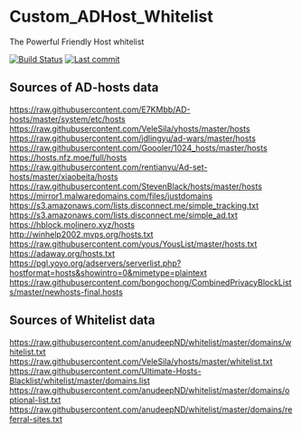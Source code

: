 # Custom_ADHost_Whitelist
The Powerful Friendly Host whitelist 

[![Build Status](https://img.shields.io/github/workflow/status/neodevpro/Custom_ADHost_Whitelist/CI/master)](https://github.com/neodevpro/Custom_ADHost_Whitelist/actions?workflow=CI)
[![Last commit](https://img.shields.io/github/last-commit/neodevpro/Custom_ADHost_Whitelist.svg)](https://github.com/neodevpro/Custom_ADHost_Whitelist/commit/master)

## Sources of AD-hosts data 
https://raw.githubusercontent.com/E7KMbb/AD-hosts/master/system/etc/hosts<br/>
https://raw.githubusercontent.com/VeleSila/yhosts/master/hosts<br/>
https://raw.githubusercontent.com/jdlingyu/ad-wars/master/hosts<br/>
https://raw.githubusercontent.com/Goooler/1024_hosts/master/hosts<br/>
https://hosts.nfz.moe/full/hosts<br/>
https://raw.githubusercontent.com/rentianyu/Ad-set-hosts/master/xiaobeita/hosts<br/>
https://raw.githubusercontent.com/StevenBlack/hosts/master/hosts<br/>
https://mirror1.malwaredomains.com/files/justdomains <br/>
https://s3.amazonaws.com/lists.disconnect.me/simple_tracking.txt<br/>
https://s3.amazonaws.com/lists.disconnect.me/simple_ad.txt<br/>
https://hblock.molinero.xyz/hosts<br/>
http://winhelp2002.mvps.org/hosts.txt<br/>
https://raw.githubusercontent.com/yous/YousList/master/hosts.txt<br/>
https://adaway.org/hosts.txt<br/>
https://pgl.yoyo.org/adservers/serverlist.php?hostformat=hosts&showintro=0&mimetype=plaintext<br/>
https://raw.githubusercontent.com/bongochong/CombinedPrivacyBlockLists/master/newhosts-final.hosts<br/>

## Sources of Whitelist data 
https://raw.githubusercontent.com/anudeepND/whitelist/master/domains/whitelist.txt<br/>
https://raw.githubusercontent.com/VeleSila/yhosts/master/whitelist.txt<br/>
https://raw.githubusercontent.com/Ultimate-Hosts-Blacklist/whitelist/master/domains.list<br/>
https://raw.githubusercontent.com/anudeepND/whitelist/master/domains/optional-list.txt<br/>
https://raw.githubusercontent.com/anudeepND/whitelist/master/domains/referral-sites.txt<br/>
